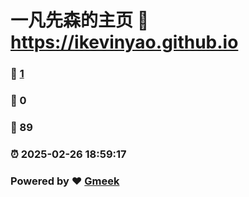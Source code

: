 # 一凡先森的主页 :link: https://ikevinyao.github.io 
### :page_facing_up: [1](https://ikevinyao.github.io/tag.html) 
### :speech_balloon: 0 
### :hibiscus: 89 
### :alarm_clock: 2025-02-26 18:59:17 
### Powered by :heart: [Gmeek](https://github.com/Meekdai/Gmeek)
